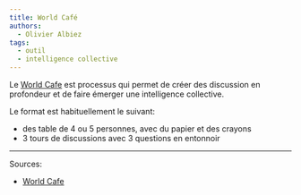 ```yaml
---
title: World Café
authors:
  - Olivier Albiez
tags:
  - outil
  - intelligence collective
---
```


Le [World Cafe] est processus qui permet de créer des discussion en profondeur et de faire émerger une intelligence collective.

Le format est habituellement le suivant:
- des table de 4 ou 5 personnes, avec du papier et des crayons
- 3 tours de discussions avec 3 questions en entonnoir


---
Sources:
- [World Cafe]

[World Cafe]: http://www.theworldcafe.com/
